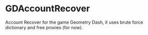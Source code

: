 # GDAccountRecover
Account Recover for the game Geometry Dash, it uses brute force dictionary and free proxies (for now).
